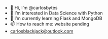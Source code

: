 - 👋 Hi, I’m @carlosbytes
- 👀 I’m interested in Data Science with Python
- 🌱 I’m currently learning Flask and MongoDB 
- 📫 How to reach me: website pending
- carlosblackjack@outlook.com

<!---
carlosbytes/carlosbytes is a ✨ special ✨ repository because its `README.md` (this file) appears on your GitHub profile.
You can click the Preview link to take a look at your changes.
--->
